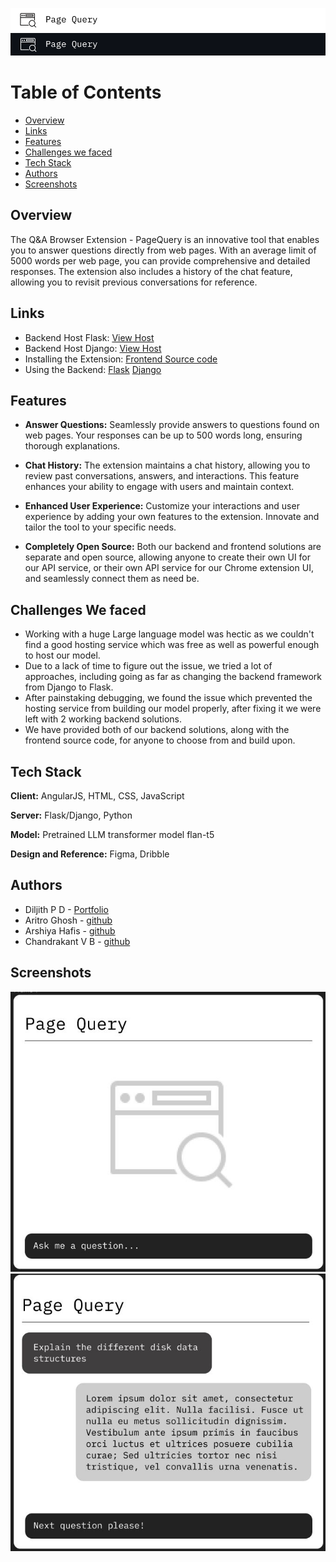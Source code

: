 
![Logo](chandu2.png#gh-light-mode-only)
![Logo](dk.png#gh-dark-mode-only)

# Table of Contents 
- [Overview](#overview)
- [Links](#links)
- [Features](#features)
- [Challenges we faced](#challenges-we-faced)
- [Tech Stack](#tech-stack)
- [Authors](#authors)
- [Screenshots](#screenshots)




## Overview
The Q&A Browser Extension - PageQuery is an innovative tool that enables you to answer questions directly from web pages. With an average limit of 5000 words per web page, you can provide comprehensive and detailed responses. The extension also includes a history of the chat feature, allowing you to revisit previous conversations for reference.


## Links
- Backend Host Flask: [View Host](https://huggingface.co/spaces/Th3BossC/qnaBackend/tree/main)
- Backend Host Django: [View Host](https://huggingface.co/spaces/arshiyahafis/WebDigest/tree/main)
- Installing the Extension: [Frontend Source code](https://github.com/AltoTenor/WebDigest/tree/main/frontend/README.md)
- Using the Backend: [Flask](https://github.com/AltoTenor/WebDigest/blob/main/backendCode_flask/README.md)
[Django](https://github.com/AltoTenor/WebDigest/blob/main/backendFinalBuild_django/README.md)


## Features
- **Answer Questions:** Seamlessly provide answers to questions found on web pages. Your responses can be up to 500 words long, ensuring thorough explanations.

- **Chat History:** The extension maintains a chat history, allowing you to review past conversations, answers, and interactions. This feature enhances your ability to engage with users and maintain context.

- **Enhanced User Experience:** Customize your interactions and user experience by adding your own features to the extension. Innovate and tailor the tool to your specific needs.

- **Completely Open Source:** Both our backend and frontend solutions are separate and open source, allowing anyone to create their own UI for our API service, or their own API service for our Chrome extension UI, and seamlessly connect them as need be.

## Challenges We faced
- Working with a huge Large language model was hectic as we couldn't find a good hosting service which was free as well as powerful enough to host our model.
- Due to a lack of time to figure out the issue, we tried a lot of approaches, including going as far as changing the backend framework from Django to Flask.
- After painstaking debugging, we found the issue which prevented the hosting service from building our model properly, after fixing it we were left with 2 working backend solutions.
- We have provided both of our backend solutions, along with the frontend source code, for anyone to choose from and build upon.

## Tech Stack
**Client:** AngularJS, HTML, CSS, JavaScript

**Server:** Flask/Django, Python

**Model:** Pretrained LLM transformer model flan-t5

**Design and Reference:** Figma, Dribble




## Authors
- Diljith P D - [Portfolio](https://th3bossc.github.io/Portfolio)
- Aritro Ghosh - [github](https://github.com/AltoTenor)
- Arshiya Hafis - [github](https://github.com/ArshiyaHafis)
- Chandrakant V B - [github](https://github.com/CVB003)

## Screenshots
![image 1](im1.jpg)
![image 2](im2.jpg)


